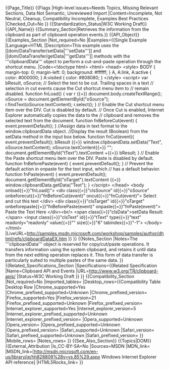 {{Page_Title}}
{{Flags
|High-level issues=Needs Topics, Missing Relevant Sections, Data Not Semantic, Unreviewed Import
|Content=Incomplete, Not Neutral, Cleanup, Compatibility Incomplete, Examples Best Practices
|Checked_Out=No
}}
{{Standardization_Status|W3C Working Draft}}
{{API_Name}}
{{Summary_Section|Retrieves the information from the clipboard as part of clipboard operation events.}}
{{API_Object}}
{{Examples_Section
|Not_required=No
|Examples={{Single Example
|Language=HTML
|Description=This example uses the [[dom/DataTransfer/setData|'''setData''']] and [[dom/DataTransfer/getData|'''getData''']] methods with the '''clipboardData''' object to perform a cut-and-paste operation through the shortcut menu.
|Code=&lt;!doctype html&gt;
&lt;html&gt;
 &lt;head&gt;
  &lt;style&gt;
BODY {
 margin-top: 0;
 margin-left: 0;
 background: #ffffff;
}
A, A:link, A:active {
 color: #000000;
}
A:visited {
 color: #808080;
}
  &lt;/style&gt;
  &lt;script&gt;
var bResult, oSource;
// Select the text to be cut. Trailing spaces in a text
// selection in cut events cause the Cut shortcut menu item to
// remain disabled.
function fnLoad() {
    var r {{=}} document.body.createTextRange();
    oSource = document.getElementById("oSource");
    r.findText(oSource.textContent);
    r.select();
}
// Enable the Cut shortcut menu item over the DIV. Cut is disabled by default.
// Once Cut is enabled, Internet Explorer automatically copies the data to the
// clipboard and removes the selected text from the document.
function fnBeforeCut(event) {
	event.preventDefault();
}
//Assign data in text format to the window.clipboardData object.
//Display the result (Boolean) from the setData method in the input box below.
function fnCut(event){
	event.preventDefault();
	bResult {{=}} window.clipboardData.setData("Text", oSource.textContent);
	oSource.textContent{{=}} "";
	document.getElementById("tText").textContent +{{=}} bResult;
}
// Enable the Paste shortcut menu item over the DIV. Paste is disabled by default.
function fnBeforePaste(event) {
	event.preventDefault();
}
// Prevent the default action in onpaste for the text input, which
// has a default behavior.
function fnPaste(event) {
	event.preventDefault();
	document.getElementById("oTarget").textContent {{=}} window.clipboardData.getData("Text");
}
  &lt;/script&gt;
 &lt;/head&gt;
 &lt;body onload{{=}}"fnLoad()"&gt;
  &lt;div class{{=}}"clsSource" id{{=}}"oSource"
          onbeforecut{{=}}"fnBeforeCut(event)" oncut{{=}}"fnCut(event)"&gt;
	Select and cut this text
  &lt;/div&gt;
  &lt;div class{{=}}"clsTarget" id{{=}}"oTarget"
          onbeforepaste{{=}}"fnBeforePaste(event)" onpaste{{=}}"fnPaste(event)"&gt;
	Paste the Text Here
  &lt;/div&gt;&lt;br/&gt;
  &lt;span class{{=}}"clsData"&gt;setData Result: &lt;/span&gt;
  &lt;input class{{=}}"clsText" id{{=}}"tText" type{{=}}"text"
            readonly="readonly" value{{=}}"" size{{=}}"6"
            tabindex{{=}}"-1"&gt;
 &lt;/body&gt;
&lt;/html&gt;
|LiveURL=http://samples.msdn.microsoft.com/workshop/samples/author/dhtml/refs/clipboardDataEX.htm
}}
}}
{{Notes_Section
|Notes=The '''clipboardData''' object is reserved for copy/cut/paste operations. It transfers information using the system clipboard, and retains it until data from the next editing operation replaces it. This form of data transfer is particularly suited to multiple pastes of the same data.
}}
{{Related_Specifications_Section
|Specifications={{Related Specification
|Name=Clipboard API and Events
|URL=http://www.w3.org/TR/clipboard-apis/
|Status=W3C Working Draft
}}
}}
{{Compatibility_Section
|Not_required=No
|Imported_tables=
|Desktop_rows={{Compatibility Table Desktop Row
|Chrome_supported=Yes
|Chrome_prefixed_supported=Unknown
|Chrome_prefixed_version=
|Firefox_supported=Yes
|Firefox_version=21
|Firefox_prefixed_supported=Unknown
|Firefox_prefixed_version=
|Internet_explorer_supported=Yes
|Internet_explorer_version=5
|Internet_explorer_prefixed_supported=Unknown
|Internet_explorer_prefixed_version=
|Opera_supported=Unknown
|Opera_version=
|Opera_prefixed_supported=Unknown
|Opera_prefixed_version=
|Safari_supported=Unknown
|Safari_version=
|Safari_prefixed_supported=Unknown
|Safari_prefixed_version=
}}
|Mobile_rows=
|Notes_rows=
}}
{{See_Also_Section}}
{{Topics|DOM}}
{{External_Attribution
|Is_CC-BY-SA=No
|Sources=MSDN
|MDN_link=
|MSDN_link=[http://msdn.microsoft.com/en-us/library/ie/hh828809%28v=vs.85%29.aspx Windows Internet Explorer API reference]
|HTML5Rocks_link=
}}